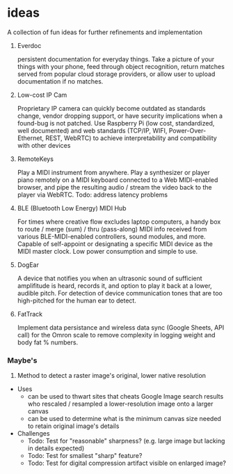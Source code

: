 # ideas
A collection of fun ideas for further refinements and implementation

1. Everdoc

   persistent documentation for everyday things. Take a picture of your things with your phone, feed through object recognition, return matches served from popular cloud storage providers, or allow user to upload documentation if no matches.

2. Low-cost IP Cam

   Proprietary IP camera can quickly become outdated as standards change, vendor dropping support, or have security implications when a found-bug is not patched. Use Raspberry Pi (low cost, standardized, well documented) and web standards (TCP/IP, WIFI, Power-Over-Ethernet, REST, WebRTC) to achieve interpretability and compatibility with other devices

3. RemoteKeys

   Play a MIDI instrument from anywhere. Play a synthesizer or player piano remotely on a MIDI keyboard connected to a Web MIDI-enabled browser, and pipe the resulting audio / stream the video back to the player via WebRTC. Todo: address latency problems

4. BLE (Bluetooth Low Energy) MIDI Hub

   For times where creative flow excludes laptop computers, a handy box to route / merge (sum) / thru (pass-along) MIDI info received from various BLE-MIDI-enabled controllers, sound modules, and more. Capable of self-appoint or designating a specific MIDI device as the MIDI master clock. Low power consumption and simple to use.
   
5. DogEar

   A device that notifies you when an ultrasonic sound of sufficient amplifitude is heard, records it, and option to play it back at a lower, audible pitch. For detection of device communication tones that are too high-pitched for the human ear to detect.

6. FatTrack
   
   Implement data persistance and wireless data sync (Google Sheets, API call) for the Omron scale to remove complexity in logging weight and body fat % numbers.
   
   

### Maybe's

1. Method to detect a raster image's original, lower native resolution

  * Uses
    * can be used to thwart sites that cheats Google Image search results who rescaled / resampled a lower-resolution image onto a larger canvas
    * can be used to determine what is the minimum canvas size needed to retain original image's details
  * Challenges
    * Todo: Test for "reasonable" sharpness? (e.g. large image but lacking in details expected)
    * Todo: Test for smallest "sharp" feature?
    * Todo: Test for digital compression artifact visible on enlarged image?
